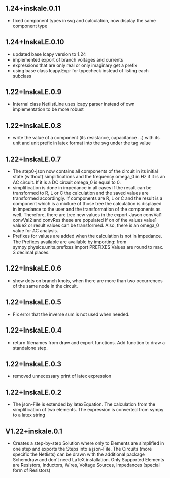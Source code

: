 ## 1.24+inskale.0.11
- fixed component types in svg and calculation, now display the same component type

## 1.24+InskaLE.0.10
- updated base lcapy version to 1.24
- implemented export of branch voltages and currents
- expressions that are only real or only imaginary get a prefix
- using base class lcapy.Expr for typecheck instead of listing each subclass

## 1.22+InskaLE.0.9
- Internal class NetlistLine uses lcapy parser instead of own implementation to be more robust

## 1.22+InskaLE.0.8
- write the value of a component (its resistance, capacitance ...) with its unit and unit prefix in latex
format into the svg under the tag value

## 1.22+InskaLE.0.7
- The step0-json now contains all components of the circuit in its initial state (without) simplifications
and the frequency omega_0 in Hz if it is an AC circuit. If it is a DC circuit omega_0 is equal to 0.
- simplification is done in impedance in all cases if the result can be transformed to R, L or C
the calculation and the saved values are transformed accordingly. If components are R, L or C and the
result is a component which is a mixture of those tree the calculation is displayed in impedance to the
user and the transformation of the components as well. Therefore, there are tree new values in the
export-Jason convVal1 convVal2 and convRes these are populated if on of the values value1 value2 or 
result values can be transformed. Also, there is an omega_0 value for AC analysis.
- Prefixes for values are added when the calculation is not in impedance. The Prefixes available are
available by importing: from sympy.physics.units.prefixes import PREFIXES
Values are round to max. 3 decimal places.

## 1.22+InskaLE.0.6
- show dots on branch knots, when there are more than two occurrences of the same node in the circuit.

## 1.22+InskaLE.0.5
- Fix error that the inverse sum is not used when needed.

## 1.22+InskaLE.0.4
- return filenames from draw and export functions. Add function to draw a standalone step.

## 1.22+InskaLE.0.3
- removed unnecessary print of latex expression

## 1.22+InskaLE.0.2
- The json-File is extended by latexEquation. The calculation from the simplification of two
elements. The expression is converted from sympy to a latex string

## V1.22+inskale.0.1
- Creates a step-by-step Solution where only to Elements are simplified
in one step and exports the Steps into a json-File. The Circuits
(more specific the Netlists) can be drawn with the additional package
Schemdraw and don't need LaTeX installation. Only Supported Elements are
Resistors, Inductors, Wires, Voltage Sources, Impedances (special form of Resistors)